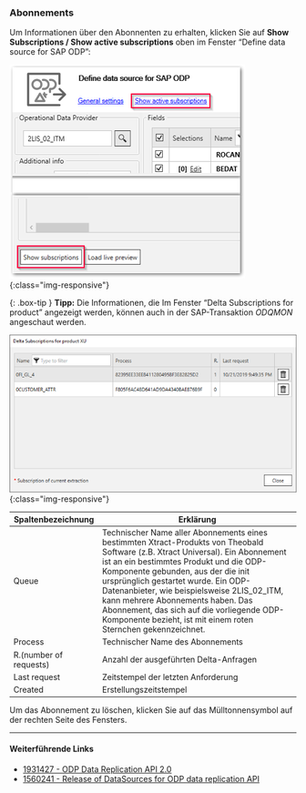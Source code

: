 
### Abonnements
Um Informationen über den Abonnenten zu erhalten, klicken Sie auf **Show Subscriptions / Show active subscriptions** oben im Fenster “Define data source for SAP ODP”:

![Subscriptions](/img/content/odp/odp-settings-subscriptions.png){:class="img-responsive"}

{: .box-tip }
**Tipp:**  Die Informationen, die Im Fenster “Delta Subscriptions for product” angezeigt werden, können auch in der SAP-Transaktion *ODQMON* angeschaut werden.


![ODP-Abonnent](/img/content/odp/odp-settings-02.png){:class="img-responsive"}<br/>

Spaltenbezeichnung | Erklärung
------------ | -------------
Queue | Technischer Name aller Abonnements eines bestimmten Xtract-Produkts von Theobald Software (z.B. Xtract Universal). Ein Abonnement ist an ein bestimmtes Produkt und die ODP-Komponente gebunden, aus der die init ursprünglich gestartet wurde. Ein ODP-Datenanbieter, wie beispielsweise 2LIS_02_ITM, kann mehrere Abonnements haben. Das Abonnement, das sich auf die vorliegende ODP-Komponente bezieht, ist mit einem roten Sternchen gekennzeichnet.
Process| Technischer Name des Abonnements
R.(number of requests) | Anzahl der ausgeführten Delta-Anfragen
Last request |  Zeitstempel der letzten Anforderung
Created | Erstellungszeitstempel 


Um das Abonnement zu löschen, klicken Sie auf das Mülltonnensymbol auf der rechten Seite des Fensters. 

********
#### Weiterführende Links
- [1931427 - ODP Data Replication API 2.0](https://launchpad.support.sap.com/#/notes/1931427)
- [1560241 - Release of DataSources for ODP data replication API](https://launchpad.support.sap.com/#/notes/1560241)
